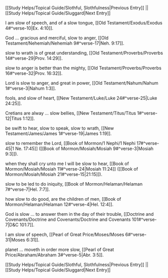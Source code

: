 [[Study Helps/Topical Guide/Slothful, Slothfulness|Previous Entry]]  ||  [[Study Helps/Topical Guide/Sluggard|Next Entry]]

 I am slow of speech, and of a slow tongue, [[Old Testament/Exodus/Exodus 4#^verse-10|Ex. 4:10]].

 God ... gracious and merciful, slow to anger, [[Old Testament/Nehemiah/Nehemiah 9#^verse-17|Neh. 9:17]].

 slow to wrath is of great understanding, [[Old Testament/Proverbs/Proverbs 14#^verse-29|Prov. 14:29]].

 slow to anger is better than the mighty, [[Old Testament/Proverbs/Proverbs 16#^verse-32|Prov. 16:32]].

 Lord is slow to anger, and great in power, [[Old Testament/Nahum/Nahum 1#^verse-3|Nahum 1:3]].

 fools, and slow of heart, [[New Testament/Luke/Luke 24#^verse-25|Luke 24:25]].

 Cretians are alway ... slow bellies, [[New Testament/Titus/Titus 1#^verse-12|Titus 1:12]].

 be swift to hear, slow to speak, slow to wrath, [[New Testament/James/James 1#^verse-19|James 1:19]].

 slow to remember the Lord, [[Book of Mormon/1 Nephi/1 Nephi 17#^verse-45|1 Ne. 17:45]] ([[Book of Mormon/Mosiah/Mosiah 9#^verse-3|Mosiah 9:3]]).

 when they shall cry unto me I will be slow to hear, [[Book of Mormon/Mosiah/Mosiah 11#^verse-24|Mosiah 11:24]] ([[Book of Mormon/Mosiah/Mosiah 21#^verse-15|21:15]]).

 slow to be led to do iniquity, [[Book of Mormon/Helaman/Helaman 7#^verse-7|Hel. 7:7]].

 how slow to do good, are the children of men, [[Book of Mormon/Helaman/Helaman 12#^verse-4|Hel. 12:4]].

 God is slow ... to answer them in the day of their trouble, [[Doctrine and Covenants/Doctrine and Covenants/Doctrine and Covenants 101#^verse-7|D&C 101:7]].

 I am slow of speech, [[Pearl of Great Price/Moses/Moses 6#^verse-31|Moses 6:31]].

 planet ... moveth in order more slow, [[Pearl of Great Price/Abraham/Abraham 3#^verse-5|Abr. 3:5]].

[[Study Helps/Topical Guide/Slothful, Slothfulness|Previous Entry]]  ||  [[Study Helps/Topical Guide/Sluggard|Next Entry]]